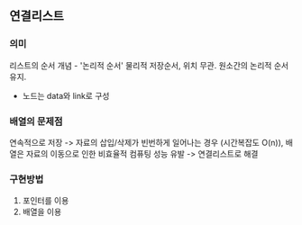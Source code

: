 ## 연결리스트
### 의미
리스트의 순서 개념 - '논리적 순서'
물리적 저장순서, 위치 무관. 원소간의 논리적 순서 유지.

- 노드는 data와 link로 구성

### 배열의 문제점 
연속적으로 저장 -> 자료의 삽입/삭제가 빈번하게 일어나는 경우 (시간복잡도 O(n)), 배열은 자료의 이동으로 인한 비효율적 컴퓨팅 성능 유발 -> 연결리스트로 해결

### 구현방법
1. 포인터를 이용
2. 배열을 이용 

